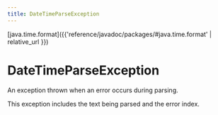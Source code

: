 ```yaml
---
title: DateTimeParseException
---
```


[java.time.format]({{'reference/javadoc/packages/#java.time.format' | relative_url }})

# DateTimeParseException


An exception thrown when an error occurs during parsing.
 <p>
 This exception includes the text being parsed and the error index.